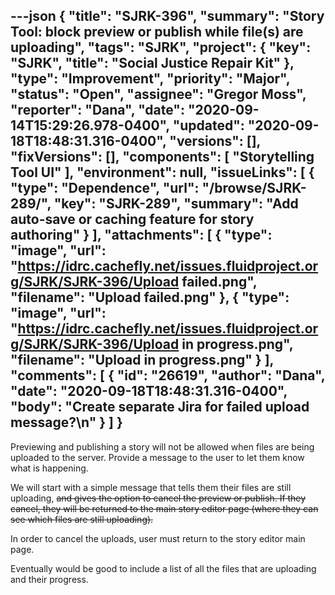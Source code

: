 ---json
{
  "title": "SJRK-396",
  "summary": "Story Tool: block preview or publish while file(s) are uploading",
  "tags": "SJRK",
  "project": {
    "key": "SJRK",
    "title": "Social Justice Repair Kit"
  },
  "type": "Improvement",
  "priority": "Major",
  "status": "Open",
  "assignee": "Gregor Moss",
  "reporter": "Dana",
  "date": "2020-09-14T15:29:26.978-0400",
  "updated": "2020-09-18T18:48:31.316-0400",
  "versions": [],
  "fixVersions": [],
  "components": [
    "Storytelling Tool UI"
  ],
  "environment": null,
  "issueLinks": [
    {
      "type": "Dependence",
      "url": "/browse/SJRK-289/",
      "key": "SJRK-289",
      "summary": "Add auto-save or caching feature for story authoring"
    }
  ],
  "attachments": [
    {
      "type": "image",
      "url": "https://idrc.cachefly.net/issues.fluidproject.org/SJRK/SJRK-396/Upload failed.png",
      "filename": "Upload failed.png"
    },
    {
      "type": "image",
      "url": "https://idrc.cachefly.net/issues.fluidproject.org/SJRK/SJRK-396/Upload in progress.png",
      "filename": "Upload in progress.png"
    }
  ],
  "comments": [
    {
      "id": "26619",
      "author": "Dana",
      "date": "2020-09-18T18:48:31.316-0400",
      "body": "Create separate Jira for failed upload message?\n"
    }
  ]
}
---
Previewing and publishing a story will not be allowed when files are being uploaded to the server. Provide a message to the user to let them know what is happening.

We will start with a simple message that tells them their files are still uploading, ~~and gives the option to cancel the preview or publish. If they cancel, they will be returned to the main story editor page (where they can see which files are still uploading).~~

In order to cancel the uploads, user must return to the story editor main page.

Eventually would be good to include a list of all the files that are uploading and their progress.

        